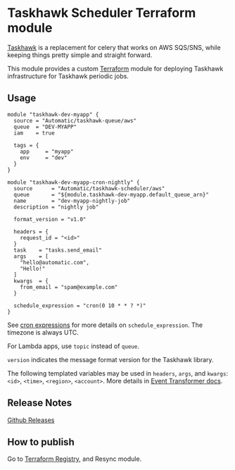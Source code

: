 Taskhawk Scheduler Terraform module
===================================

[Taskhawk](https://github.com/Automatic/taskhawk) is a replacement for celery that works on AWS SQS/SNS, while
keeping things pretty simple and straight forward. 

This module provides a custom [Terraform](https://www.terraform.io/) module for deploying Taskhawk infrastructure for
Taskhawk periodic jobs.

## Usage

```hcl
module "taskhawk-dev-myapp" {
  source = "Automatic/taskhawk-queue/aws"
  queue  = "DEV-MYAPP"
  iam    = true

  tags = {
    app     = "myapp"
    env     = "dev"
  }
}

module "taskhawk-dev-myapp-cron-nightly" {
  source      = "Automatic/taskhawk-scheduler/aws"
  queue       = "${module.taskhawk-dev-myapp.default_queue_arn}"
  name        = "dev-myapp-nightly-job"
  description = "nightly job"

  format_version = "v1.0"
  
  headers = {
    request_id = "<id>"
  }
  task    = "tasks.send_email"
  args    = [
    "hello@automatic.com",
    "Hello!"
  ]
  kwargs  = {
    from_email = "spam@example.com"
  }

  schedule_expression = "cron(0 10 * * ? *)"  
}
```

See [cron expressions](https://docs.aws.amazon.com/AmazonCloudWatch/latest/events/ScheduledEvents.html#CronExpressions) 
for more details on `schedule_expression`. The timezone is always UTC.

For Lambda apps, use `topic` instead of `queue`.

`version` indicates the message format version for the Taskhawk library.

The following templated variables may be used in `headers`, `args`, and `kwargs`:
`<id>`, `<time>`, `<region>`, `<account>`. More details in [Event Transformer docs](https://docs.aws.amazon.com/AmazonCloudWatch/latest/events/CloudWatch-Events-Input-Transformer-Tutorial.html).

## Release Notes

[Github Releases](https://github.com/Automatic/terraform-aws-taskhawk-scheduler/releases)

## How to publish

Go to [Terraform Registry](https://registry.terraform.io/modules/Automatic/taskhawk-scheduler/aws), and Resync module.
